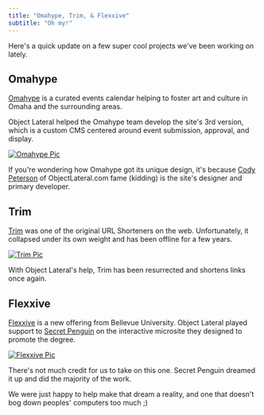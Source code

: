 ```yaml
---
title: "Omahype, Trim, & Flexxive"
subtitle: "Oh my!"
---
```


Here's a quick update on a few super cool projects we've been working on lately.

## Omahype

[Omahype][omahype] is a curated events calendar helping to foster art and culture in Omaha and the surrounding areas.

Object Lateral helped the Omahype team develop the site's 3rd version, which is a custom CMS centered around event submission, approval, and display.

[![Omahype Pic][omahype-pic]][omahype]

If you're wondering how Omahype got its unique design, it's because [Cody Peterson][cody-peterson] of ObjectLateral.com fame (kidding) is the site's designer and primary developer.

## Trim

[Trim][trim] was one of the original URL Shorteners on the web. Unfortunately, it collapsed under its own weight and has been offline for a few years.

[![Trim Pic][trim-pic]][trim]

With Object Lateral's help, Trim has been resurrected and shortens links once again.

## Flexxive

[Flexxive][flexxive] is a new offering from Bellevue University. Object Lateral played support to [Secret Penguin][secret-penguin] on the interactive microsite they designed to promote the degree.

[![Flexxive Pic][flexxive-pic]][flexxive]

There's not much credit for us to take on this one. Secret Penguin dreamed it up and did the majority of the work.

We were just happy to help make that dream a reality, and one that doesn't bog down peoples' computers too much ;)

[omahype]:http://omahype.com/
[omahype-pic]:/images/posts/omahype.jpg

[cody-peterson]:http://codyjamespeterson.com/

[trim]:http://tr.im/
[trim-pic]:/images/posts/trim.jpg

[flexxive]:http://flexxivelearning.bellevue.edu/
[flexxive-pic]:/images/posts/flexxive.jpg

[secret-penguin]:http://secretpenguin.com/
